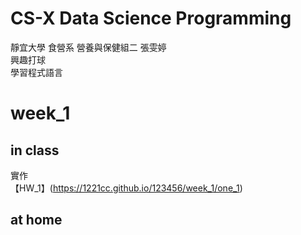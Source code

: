 # CS-X Data Science Programming
靜宜大學 食營系 營養與保健組二 張雯婷  
興趣打球  
學習程式語言  
# week_1  
## in class  
實作  
【HW_1】(https://1221cc.github.io/123456/week_1/one_1)
## at home  
